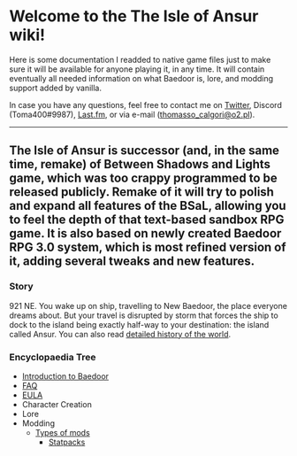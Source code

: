 # Welcome to the The Isle of Ansur wiki!
Here is some documentation I readded to native game files just to make sure it will
be available for anyone playing it, in any time. It will contain eventually all needed 
information on what Baedoor is, lore, and modding support added by vanilla.

In case you have any questions, feel free to contact me on 
[Twitter](https://twitter.com/TheTrueToma400), Discord (Toma400#9987),
[Last.fm](https://www.last.fm/user/Toma400), or via e-mail 
([thomasso_calgori@o2.pl](mailto:thomasso_calgori@o2.pl)).

---
The Isle of Ansur is successor (and, in the same time, remake) of 
Between Shadows and Lights game, which was too crappy programmed to be released publicly. 
Remake of it will try to polish and expand all features of the BSaL, 
allowing you to feel the depth of that text-based sandbox RPG game. 
It is also based on newly created Baedoor RPG 3.0 system, 
which is most refined version of it, adding several tweaks and new features.
---
### Story
921 NE. You wake up on ship, travelling to New Baedoor, the place everyone dreams about. 
But your travel is disrupted by storm that forces the ship to dock to the island being 
exactly half-way to your destination: the island called Ansur. 
You can also read [detailed history of the world](lore/background.md).

### Encyclopaedia Tree
* [Introduction to Baedoor](baedoor.md)
* [FAQ](faq.md)
* [EULA](eula.md)
* Character Creation
* Lore
* Modding
  * [Types of mods](mods/modtypes.md)
    * [Statpacks](mods/statpack_tutorial.md)